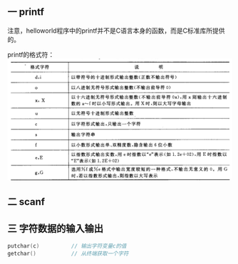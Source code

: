## 一 printf

注意，helloworld程序中的printf并不是C语言本身的函数，而是C标准库所提供的。  

printf的格式符：  
![](../../images/programming/07-print.png)

## 二 scanf


## 三 字符数据的输入输出
```c
putchar(c)          // 输出字符变量c的值
getchar()           // 从终端获取一个字符
```